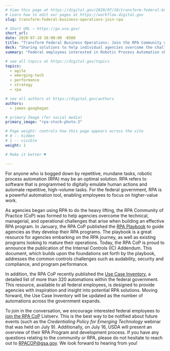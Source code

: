 ```yaml
---
# View this page at https://digital.gov/2020/07/10/transform-federal-business-operations-join-rpa
# Learn how to edit our pages at https://workflow.digital.gov
slug: transform-federal-business-operations-join-rpa

# Short URL — https://go.usa.gov/
short_url: 
date: 2020-07-10 16:00:00 -0500
title: "Transform Federal Business Operations: Join the RPA Community of Practice"
deck: "Sharing solutions to help individual agencies overcome the challenges that arise in designing and deploying an effective RPA program."
summary: "Federal employees interested in Robotic Process Automation should join the RPA Community of Practice (CoP) as their agencies commence their RPA programs."

# see all topics at https://digital.gov/topics
topics: 
  - agile
  - emerging-tech
  - performance
  - strategy
  - rpa

# see all authors at https://digital.gov/authors
authors: 
  - james-geoghegan

# primary Image (for social media)
primary_image: "rpa-stock-photo-2"

# Page weight: controls how this page appears across the site
# 0 -- hidden
# 1 -- visible
weight: 1

# Make it better ♥

---
```


For anyone who is bogged down by repetitive, mundane tasks, robotic process automation (RPA) may be an optimal solution. RPA refers to software that is programmed to digitally emulate human actions and automate repetitive, high-volume tasks. For the federal government, RPA is a powerful automation tool, enabling employees to focus on higher-value work.

As agencies began using RPA to do the heavy lifting, the RPA Community of Practice (CoP) was formed to help agencies overcome the technical, managerial, and operational challenges that arise when building an effective RPA program. In January, the RPA CoP published the [RPA Playbook](https://digital.gov/communities/rpa/) to guide agencies as they develop their RPA programs. The playbook is a great resource for agencies embarking on the RPA journey, as well as existing programs looking to mature their operations. Today, the RPA CoP is proud to announce the publication of the Internal Controls (IC) Addendum. This document, which builds upon the foundations set forth by the playbook, addresses the common controls challenges such as audability, security and compliance, and program performance. 

In addition, the RPA CoP recently published the [Use Case Inventory](https://d2d.gsa.gov/customer/gsa-ocfo-robotic-process-automation-community-practice), a detailed list of more than 320 automations within the federal government. This resource, available to all federal employees, is designed to provide agencies with inspiration and insight into potential RPA solutions. Moving forward, the Use Case Inventory will be updated as the number of automations across the government expands. 

To join in the conversation, we encourage interested federal employees to [join the RPA CoP](https://digital.gov/communities/rpa/) Listserv. This is the best way to be notified about future events (such as the _Credentialing Policy for Emerging Technology_ webinar that was held on July 9). Additionally, on July 16, USDA will present an overview of their RPA Program and development process. If you have any questions relating to the community or RPA, please do not hesitate to reach out to [RPACOP@gsa.gov](mailto:RPACOP@gsa.gov). We look forward to hearing from you!
